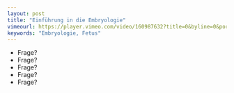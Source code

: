 ```yaml
---
layout: post
title: "Einführung in die Embryologie"
vimeourl: https://player.vimeo.com/video/160987632?title=0&byline=0&portrait=0
keywords: "Embryologie, Fetus"
---
```

- Frage?
- Frage?
- Frage?
- Frage?
- Frage?

